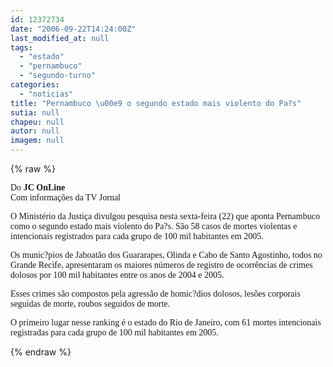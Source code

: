 ```yaml
---
id: 12372734
date: "2006-09-22T14:24:00Z"
last_modified_at: null
tags:
  - "estado"
  - "pernambuco"
  - "segundo-turno"
categories:
  - "noticias"
title: "Pernambuco \u00e9 o segundo estado mais violento do Pa?s"
sutia: null
chapeu: null
autor: null
imagem: null
---
```

{% raw %}
<p><P><FONT face=Verdana>Do<B> JC OnLine</B><BR>Com informações da TV Jornal</FONT></P></p>
<p><P><FONT face=Verdana>O Ministério da Justiça divulgou pesquisa nesta sexta-feira (22) que aponta Pernambuco como o segundo estado mais violento do Pa?s. São 58 casos de mortes violentas e intencionais registrados para cada grupo de 100 mil habitantes em 2005. </FONT></P></p>
<p><P><FONT face=Verdana>Os munic?pios de Jaboatão dos Guararapes, Olinda e Cabo de Santo Agostinho, todos no Grande Recife, apresentaram os maiores números de registro de ocorrências de crimes dolosos por 100 mil habitantes entre os anos de 2004 e 2005. </FONT></P></p>
<p><P><FONT face=Verdana>Esses crimes são compostos pela agressão de homic?dios dolosos, lesões corporais seguidas de morte, roubos seguidos de morte. </FONT></P></p>
<p><P><FONT face=Verdana>O primeiro lugar nesse ranking é o estado do Rio de Janeiro, com 61 mortes intencionais registradas para cada grupo de 100 mil habitantes em 2005.</FONT></P> </p>
{% endraw %}